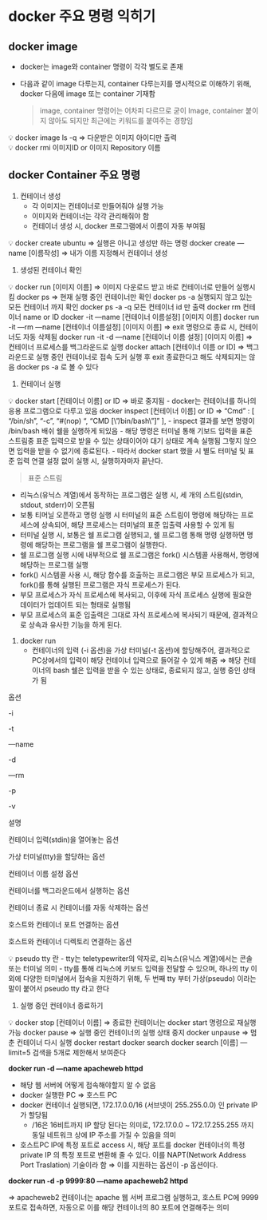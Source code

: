 # docker 주요 명령 익히기

## docker image

- docker는 image와 container 명령이 각각 별도로 존재
- 다음과 같이 image 다루는지, container 다루는지를 명시적으로 이해하기 위해, docker 다음에 image 또는 container 기재함
    
    > image, container 명령어는 어차피 다르므로 굳이 Image, container 붙이지 않아도 되지만 최근에는 키워드를 붙여주는 경향임
    > 
    

<aside>
💡 docker image ls -q ⇒ 다운받은 이미지 아이디만 출력

</aside>

<aside>
💡 docker rmi 이미지ID or 이미지 Repository 이름

</aside>

## docker Container 주요 명령

1. 컨테이너 생성
    - 각 이미지는 컨테이너로 만들어줘야 실행 가능
    - 이미지와 컨테이너는 각각 관리해줘야 함
    - 컨테이너 생성 시, docker 프로그램에서 이름이 자동 부여됨

<aside>
💡 docker create ubuntu ⇒ 실행은 아니고 생성만 하는 명령
docker create —name [이름작성] ⇒ 내가 이름 지정해서 컨테이너 생성

</aside>

1. 생성된 컨테이너 확인

<aside>
💡 docker run [이미지 이름] ⇒ 이미지 다운로드 받고 바로 컨테이너로 만들어 실행시킴
docker ps ⇒ 현재 실행 중인 컨테이너만 확인
docker ps -a 실행되지 않고 있는 모든 컨테이너 까지 확인
docker ps -a -q 모든 컨테이너 id 만 출력
docker rm 컨테이너 name or ID
docker -it —name [컨테이너 이름설정] [이미지 이름]
docker run -it —rm —name [컨테이너 이름설정] [이미지 이름] 
⇒ exit 명령으로 종료 시, 컨테이너도 자동 삭제됨
docker run -it -d —name [컨테이너 이름 설정] [이미지 이름]
⇒ 컨테이너 프로세스를 백그라운드로 실행
docker attach [컨테이너 이름 or ID] ⇒ 백그라운드로 실행 중인 컨테이너로 접속
도커 실행 후 exit 종료한다고 해도 삭제되지는 않음 docker ps -a 로 볼 수 있다

</aside>

1. 컨테이너 실행 

<aside>
💡 docker start [컨테이너 이름] or ID ⇒ 바로 중지됨
- docker는 컨테이너를 하나의 응용 프로그램으로 다루고 있음
docker inspect [컨테이너 이름] or ID 
⇒ “Cmd” : [
       “/bin/sh”,
       “-c”,
       “#(nop) “,
       “CMD [\”/bin/bash\”]”
],
- inspect 결과를 보면 명령이 /bin/bash 배쉬 쉘을 실행하게 되있음
- 해당 명령은 터미널 통해 기보드 입력을 표준 스트림중 표준 입력으로 받을 수 있는 상태이어야
대기 상태로 계속 실행됨 그렇지 않으면 입력을 받을 수 없기에 종료된다.
- 따라서 docker start 했을 시 별도 터미널 및 표준 입력 연결 설정 없이 실행 시, 실행하자마자 끝난다.

</aside>

> 표준 스트림
- 리눅스(유닉스 계열)에서 동작하는 프로그램은 실행 시, 세 개의 스트림(stdin, stdout, stderr)이 오픈됨
- 보통 티머닐 오픈하고 명령 실행 시 터미널의 표준 스트림이 명령에 해당하는 프로세스에 상속되어, 해당 프로세스는 터미널의 표준 입출력 사용할 수 있게 됨
- 터미널 실행 시, 보통은 쉘 프로그램 실행되고, 쉘 프로그램 통해 명령 실행하면 명령에 해당하는 프로그램을 쉘 프로그램이 실행한다.
- 쉘 프로그램 실행 시에 내부적으로 쉘 프로그램은 fork() 시스템콜 사용해서, 명령에 해당하는 프로그램 실행
- fork() 시스템콜 사용 시, 해당 함수를 호출하는 프로그램은 부모 프로세스가 되고, fork()를 통해 실행된 프로그램은 자식 프로세스가 된다.
- 부모 프로세스가 자식 프로세스에 복사되고, 이후에 자식 프로세스 실행에 필요한 데이터가 업데이트 되는 형태로 실행됨
- 부모 프로세스의 표준 입출력은 그대로 자식 프로세스에 복사되기 때문에, 결과적으로 상속과 유사한 기능을 하게 된다.
> 
1. docker run
    - 컨테이너의 입력 (-i 옵션)을 가상 터미널(-t 옵션)에 할당해주어, 결과적으로 PC상에서의 입력이 해당 컨테이너 입력으로 들어갈 수 있게 해줌 
    ⇒ 해당 컨테이너의 bash 쉘은 입력을 받을 수 있는 상태로, 종료되지 않고, 실행 중인 상태가 됨

옵션

-i

-t

—name

-d

—rm

-p

-v

설명

컨테이너 입력(stdin)을 열어놓는 옵션

가상 터미널(tty)을 할당하는 옵션

컨테이너 이름 설정 옵션

컨테이너를 백그라운드에서 실행하는 옵션

컨테이너 종료 시 컨테이너를 자동 삭제하는 옵션

호스트와 컨테이너 포트 연결하는 옵션

호스트와 컨테이너 디렉토리 연결하는 옵션

<aside>
💡 pseudo tty 란
- tty는 teletypewriter의 약자로, 리눅스(유닉스 계열)에서는 콘솔 또는 터미널 의미
- tty를 통해 리눅스에 키보드 입력을 전달할 수 있으며, 하나의 tty 이외에 다양한 터미널에서 접속을 지원하기 위해, 두 번째 tty 부터 가상(pseudo) 이라는 말이 붙어서 pseudo tty 라고 한다

</aside>

1. 실행 중인 컨테이너 종료하기

<aside>
💡 docker stop [컨테이너 이름] ⇒ 종료한 컨테이너는 docker start 명령으로 재실행 가능
docker pause ⇒ 실행 중인 컨테이너의 실행 상태 중지
docker unpause ⇒ 멈춘 컨테이너 다시 실행
docker restart
docker search 
docker search [이름] —limit=5 검색을 5개로 제한해서 보여준다

</aside>

**docker run -d —name apacheweb httpd**

- 해당 웹 서버에 어떻게 접속해야할지 알 수 없음
- docker 실행한 PC ⇒ 호스트 PC
- docker 컨테이너 실행되면, 172.17.0.0/16 (서브넷이 255.255.0.0) 인 private IP가 할당됨
    - /16은 16비트까지 IP 할당 된다는 의미로, 172.17.0.0 ~ 172.17.255.255 까지 동일 네트워크 상에 IP 주소를 가질 수 있음을 의미
- 호스트PC IP에 특정 포트로 access 시, 해당 포트를 docker 컨테이너의 특정 private IP 의 특정 포트로 변환해 줄 수 있다. 이를 NAPT(Network Address Port Traslation) 기술이라 함
⇒ 이를 지원하는 옵션이 -p 옵션이다.

**docker run -d -p 9999:80 —name apacheweb2 httpd**

⇒ apacheweb2 컨테이너는 apache 웹 서버 프로그램 실행하고, 호스트 PC에 9999 포트로 접속하면, 자동으로 이를 해당 컨테이너의 80 포트에 연결해주는 의미
